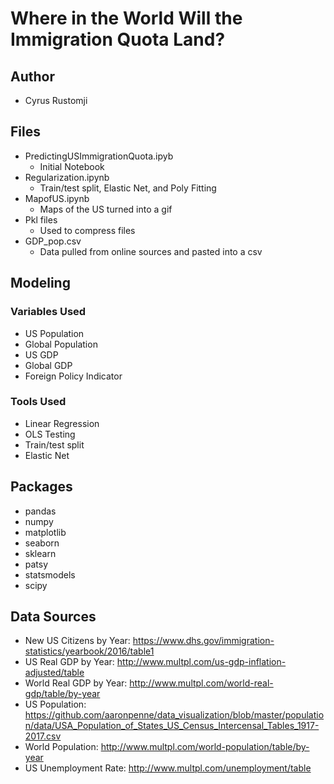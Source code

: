 # Where in the World Will the Immigration Quota Land?

## Author

* Cyrus Rustomji

## Files

* PredictingUSImmigrationQuota.ipyb
	* Initial Notebook
* Regularization.ipynb
	* Train/test split, Elastic Net, and Poly Fitting
* MapofUS.ipynb
	* Maps of the US turned into a gif
* Pkl files
	* Used to compress files
* GDP_pop.csv
	* Data pulled from online sources and pasted into a csv

## Modeling

### Variables Used

* US Population
* Global Population
* US GDP
* Global GDP
* Foreign Policy Indicator

### Tools Used

* Linear Regression
* OLS Testing
* Train/test split
* Elastic Net

## Packages 

* pandas
* numpy
* matplotlib
* seaborn
* sklearn
* patsy
* statsmodels
* scipy

## Data Sources

* New US Citizens by Year: https://www.dhs.gov/immigration-statistics/yearbook/2016/table1
* US Real GDP by Year:  http://www.multpl.com/us-gdp-inflation-adjusted/table
* World Real GDP by Year: http://www.multpl.com/world-real-gdp/table/by-year
* US Population: https://github.com/aaronpenne/data_visualization/blob/master/population/data/USA_Population_of_States_US_Census_Intercensal_Tables_1917-2017.csv
* World Population: http://www.multpl.com/world-population/table/by-year
* US Unemployment Rate: http://www.multpl.com/unemployment/table

